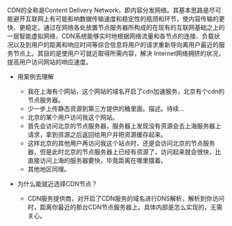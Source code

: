 CDN的全称是Content Delivery Network，即内容分发网络。其基本思路是尽可能避开互联网上有可能影响数据传输速度和稳定性的瓶颈和环节，使内容传输的更快、更稳定。通过在网络各处放置节点服务器所构成的在现有的互联网基础之上的一层智能虚拟网络，CDN系统能够实时地根据网络流量和各节点的连接、负载状况以及到用户的距离和响应时间等综合信息将用户的请求重新导向离用户最近的服务节点上。其目的是使用户可就近取得所需内容，解决 Internet网络拥挤的状况，提高用户访问网站的响应速度。
* 用案例去理解
    - 我在上海有个网站，这个网站的域名开启了cdn加速服务，北京有个cdn的节点服务器。
    - 少一步上传静态资源到第三方提供的桶里面。描述。待续...
    - 北京的某个用户访问我这个网站。
    - 首先会访问北京的节点服务器，服务器上发现没有资源会去上海服务器上请求，拿到资源之后返回给用户并把资源缓存起来。
    - 这样北京的其他用户再访问我这个站点时，还是会访问北京的节点服务器，但是此时北京的节点服务器上已经有资源了，访问起来就会很快，比直接访问上海的服务器要快，毕竟距离在哪里摆着。
    - 其他地区同理。

* 为什么能就近选择CDN节点？
    - CDN服务提供商，对开启了CDN服务的域名进行DNS解析，解析到你访问时，距离你最近的那台CDN节点服务器上。具体内部是怎么实现的，无需关心。
